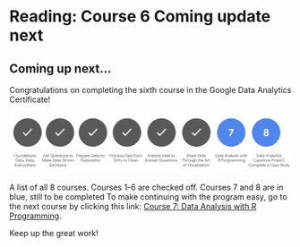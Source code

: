 # Reading: Course 6 Coming update next

## Coming up next...

Congratulations on completing the sixth course in the Google Data Analytics Certificate!

![x](./resources/img-1-course-6-finished.png)

A list of all 8 courses. Courses 1-6 are checked off. Courses 7 and 8 are in blue, still to be completed
To make continuing with the program easy, go to the next course by clicking this link: [Course 7: Data Analysis with R Programming](.).

Keep up the great work!